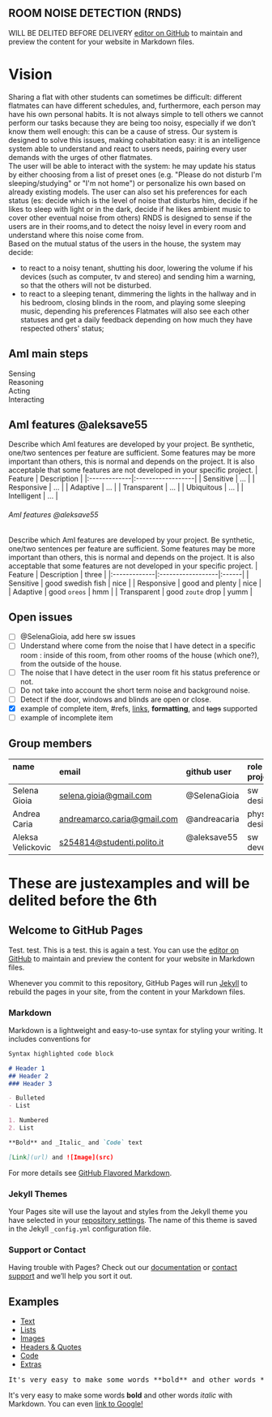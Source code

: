 ## ROOM NOISE DETECTION (RNDS)

WILL BE DELITED BEFORE DELIVERY 
[editor on GitHub](https://github.com/AmI-2018/RNDS/edit/master/index.md) to maintain and preview the content for your website in Markdown files.

# Vision
Sharing a flat with other students can sometimes be difficult: different flatmates can have different schedules, and, furthermore, each person may have his own personal habits. It is not always simple to tell others we cannot perform our tasks because they are being too noisy, especially if we don’t know them well enough: this can be a cause of stress. Our system is designed to solve this issues, making cohabitation easy: it is an intelligence system able to understand and react to users needs, pairing every user demands with the urges of other flatmates.<br>
The user will be able to interact with the system: he may update his status by either choosing from a list of preset ones (e.g. "Please do not disturb I'm sleeping/studying" or "I'm not home") or personalize his own based on already existing models. The user can also set his preferences for each status (es: decide which is the level of noise that disturbs him, decide if he likes to sleep with light or in the dark, decide if he likes ambient music to cover other eventual noise from others)
RNDS is designed to sense if the users are in their rooms,and to detect the noisy level in every room and understand where this noise come from. <br>
 Based on the mutual status of the users in the house, the system may decide: 
- to react to a noisy tenant, shutting his door, lowering the volume if his devices (such as computer, tv and stereo) and sending him a warning, so that the others will not be disturbed.
- to react to a sleeping tenant, dimmering the lights in the hallway and in his bedroom, closing blinds in the room, and playing some sleeping music, depending his preferences
 Flatmates will also see each other statuses and get a daily feedback depending on how much they have respected others' status;

## AmI main steps
Sensing<br>
Reasoning<br>
Acting<br>
Interacting<br>

## AmI features @aleksave55
Describe which AmI features are developed by your project. Be synthetic, one/two sentences per feature are sufficient.
Some features may be more important than others, this is normal and depends on the project.
It is also acceptable that some features are not developed in your specific project.
| Feature        | Description          |
|:-------------|:------------------|
| Sensitive           | ... |
| Responsive | ...   |
| Adaptive  | ...      |
| Transparent   | ... |
| Ubiquitous  | ...      |
| Intelligent  | ... |

###### [](#header-6)AmI features @aleksave55
Describe which AmI features are developed by your project. Be synthetic, one/two sentences per feature are sufficient.
Some features may be more important than others, this is normal and depends on the project.
It is also acceptable that some features are not developed in your specific project.
| Feature        | Description          | three |
|:-------------|:------------------|:------|
| Sensitive           | good swedish fish | nice  |
| Responsive | good and plenty   | nice  |
| Adaptive           | good `oreos`      | hmm   |
| Transparent           | good `zoute` drop | yumm  |
  
## Open issues
- [ ] @SelenaGioia, add here sw issues
- [ ] Understand where come from the noise that I have detect in a specific room : inside of this room, from other rooms of                the house (which one?), from the outside of the house.<br>
- [ ] The noise that I have detect in the user room fit his status preference or not.
- [ ] Do not take into account the short term noise and background noise.
- [ ] Detect if the door, windows and blinds are open or close.
- [x] example of complete item, #refs, [links](), **formatting**, and <del>tags</del> supported
- [ ] example of incomplete item

## Group members
| name              | email                       | github user   |role in project  |
|:------------------|:----------------------------|:--------------|:----------------|
| Selena Gioia      | selena.gioia@gmail.com      | @SelenaGioia  |sw designer      |
| Andrea Caria      | andreamarco.caria@gmail.com | @andreacaria  |physical designer|
| Aleksa Velickovic | s254814@studenti.polito.it  | @aleksave55   |sw developer     |

# These are justexamples and will be delited before the 6th

## Welcome to GitHub Pages

Test.
test.
This is a test.
this is again a test.
You can use the [editor on GitHub](https://github.com/AmI-2018/RNDS/edit/master/index.md) to maintain and preview the content for your website in Markdown files.

Whenever you commit to this repository, GitHub Pages will run [Jekyll](https://jekyllrb.com/) to rebuild the pages in your site, from the content in your Markdown files.

### Markdown

Markdown is a lightweight and easy-to-use syntax for styling your writing. It includes conventions for

```markdown
Syntax highlighted code block

# Header 1
## Header 2
### Header 3

- Bulleted
- List

1. Numbered
2. List

**Bold** and _Italic_ and `Code` text

[Link](url) and ![Image](src)
```

For more details see [GitHub Flavored Markdown](https://guides.github.com/features/mastering-markdown/).

### Jekyll Themes

Your Pages site will use the layout and styles from the Jekyll theme you have selected in your [repository settings](https://github.com/AmI-2018/RNDS/settings). The name of this theme is saved in the Jekyll `_config.yml` configuration file.

### Support or Contact

Having trouble with Pages? Check out our [documentation](https://help.github.com/categories/github-pages-basics/) or [contact support](https://github.com/contact) and we’ll help you sort it out.

<p><a id="examples" title="Examples" class="toc-item"></a></p>

<h2>Examples</h2>

<ul class="example-nav js-examples-nav">
  <li><a href="#" class="selected" data-container-id="example-text" data-proofer-ignore="">Text</a></li>
  <li><a href="#" data-container-id="example-lists" data-proofer-ignore="">Lists</a></li>
  <li><a href="#" data-container-id="example-images" data-proofer-ignore="">Images</a></li>
  <li><a href="#" data-container-id="example-headers" data-proofer-ignore="">Headers &amp; Quotes</a></li>
  <li><a href="#" data-container-id="example-code" data-proofer-ignore="">Code</a></li>
  <li><a href="#" data-container-id="example-extras" data-proofer-ignore="">Extras</a></li>
</ul>

<div class="markdown-example" id="example-text">
<pre class="source">
It's very easy to make some words **bold** and other words *italic* with Markdown. You can even <span style="white-space:nowrap">[link to Google!](http://google.com)</span>
</pre>
<div class="rendered">
It's very easy to make some words <strong>bold</strong> and other words <em>italic</em> with Markdown. You can even <a href="http://google.com">link to Google!</a>
</div>
</div>
